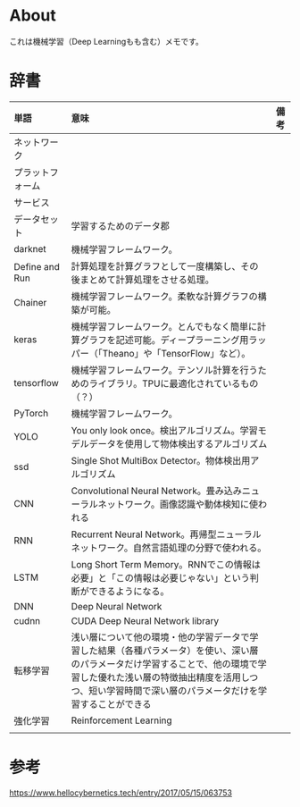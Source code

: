 # About

これは機械学習（Deep Learningもも含む）メモです。

# 辞書

|単語|意味|備考|
|:--|:--|:--|
|ネットワーク||
|プラットフォーム||
|サービス||
|データセット|学習するためのデータ郡||
|darknet|機械学習フレームワーク。||
|Define and Run|計算処理を計算グラフとして一度構築し、その後まとめて計算処理をさせる処理。||
|Chainer|機械学習フレームワーク。柔軟な計算グラフの構築が可能。||
|keras|機械学習フレームワーク。とんでもなく簡単に計算グラフを記述可能。ディープラーニング用ラッパー（「Theano」や「TensorFlow」など）。||
|tensorflow|機械学習フレームワーク。テンソル計算を行うためのライブラリ。TPUに最適化されているもの（？）||
|PyTorch|機械学習フレームワーク。||
|YOLO|You only look once。検出アルゴリズム。学習モデルデータを使用して物体検出するアルゴリズム||
|ssd|Single Shot MultiBox Detector。物体検出用アルゴリズム||
|CNN|Convolutional Neural Network。畳み込みニューラルネットワーク。画像認識や動体検知に使われる||
|RNN|Recurrent Neural Network。再帰型ニューラルネットワーク。自然言語処理の分野で使われる。||
|LSTM|Long Short Term Memory。RNNでこの情報は必要」と「この情報は必要じゃない」という判断ができるようになる。||
|DNN|Deep Neural Network||
|cudnn|CUDA Deep Neural Network library||
|転移学習|浅い層について他の環境・他の学習データで学習した結果（各種パラメータ）を使い、深い層のパラメータだけ学習することで、他の環境で学習した優れた浅い層の特徴抽出精度を活用しつつ、短い学習時間で深い層のパラメータだけを学習することができる||
|強化学習|Reinforcement Learning||
||||

# 参考
https://www.hellocybernetics.tech/entry/2017/05/15/063753
